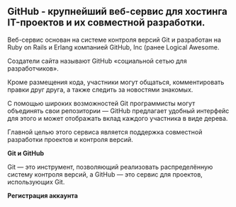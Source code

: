 ## GitHub - крупнейший веб-сервис для хостинга IT-проектов и их совместной разработки.

Веб-сервис основан на системе контроля версий Git и разработан на Ruby on Rails и Erlang компанией GitHub, Inc (ранее Logical Awesome. 

Создатели сайта называют GitHub «социальной сетью для разработчиков».

Кроме размещения кода, участники могут общаться, комментировать правки друг друга, а также следить за новостями знакомых.

С помощью широких возможностей Git программисты могут объединять свои репозитории — GitHub предлагает удобный интерфейс для этого и может отображать вклад каждого участника в виде дерева. 

Главной целью этого сервиса является поддержка совместной разработки проектов и контроля версий.

**Git и GitHub**

Git — это инструмент, позволяющий реализовать распределённую систему контроля версий, а GitHub — это сервис для проектов, использующих Git.

**Регистрация аккаунта**